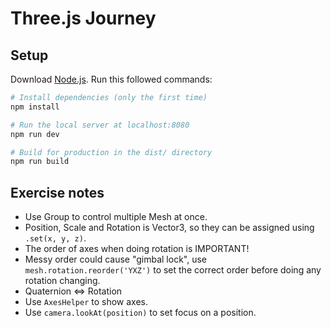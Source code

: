 # Three.js Journey

## Setup
Download [Node.js](https://nodejs.org/en/download/).
Run this followed commands:

``` bash
# Install dependencies (only the first time)
npm install

# Run the local server at localhost:8080
npm run dev

# Build for production in the dist/ directory
npm run build
```
## Exercise notes

- Use Group to control multiple Mesh at once.
- Position, Scale and Rotation is Vector3, so they can be assigned using `.set(x, y, z)`.
- The order of axes when doing rotation is IMPORTANT!
- Messy order could cause "gimbal lock", use `mesh.rotation.reorder('YXZ')` to set the correct order before doing any rotation changing.
- Quaternion <=> Rotation
- Use `AxesHelper` to show axes.
- Use `camera.lookAt(position)` to set focus on a position.